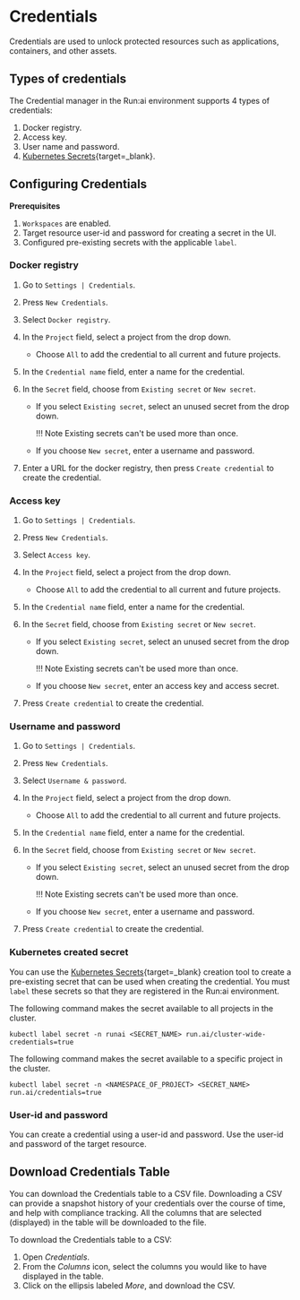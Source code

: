 # Credentials

Credentials are used to unlock protected resources such as applications, containers, and other assets.

## Types of credentials

The Credential manager in the Run:ai environment supports 4 types of credentials:

1. Docker registry.
2. Access key.
3. User name and password.
4. [Kubernetes Secrets](https://kubernetes.io/docs/concepts/configuration/secret){target=_blank}.

## Configuring Credentials

**Prerequisites**

1. `Workspaces` are enabled.
2. Target resource user-id and password for creating a secret in the UI.
3. Configured pre-existing secrets with the applicable `label`.

### Docker registry

1. Go to `Settings | Credentials`.
2. Press `New Credentials`.
3. Select `Docker registry`.
4. In the `Project` field, select a project from the drop down.

      * Choose `All` to add the credential to all current and future projects.

5. In the `Credential name` field, enter a name for the credential.
6. In the `Secret` field, choose from `Existing secret` or `New secret`.

      * If you select `Existing secret`, select an unused secret from the drop down.
  
        !!! Note
            Existing secrets can't be used more than once.

      * If you choose `New secret`, enter a username and password.

7. Enter a URL for the docker registry, then press `Create credential` to create the credential.

### Access key

1. Go to `Settings | Credentials`.
2. Press `New Credentials`.
3. Select `Access key`.
4. In the `Project` field, select a project from the drop down.

      * Choose `All` to add the credential to all current and future projects.

5. In the `Credential name` field, enter a name for the credential.
6. In the `Secret` field, choose from `Existing secret` or `New secret`.

      * If you select `Existing secret`, select an unused secret from the drop down.

        !!! Note
            Existing secrets can't be used more than once.  

      * If you choose `New secret`, enter an access key and access secret.

7. Press `Create credential` to create the credential.

### Username and password

1. Go to `Settings | Credentials`.
2. Press `New Credentials`.
3. Select `Username & password`.
4. In the `Project` field, select a project from the drop down.

      * Choose `All` to add the credential to all current and future projects.

5. In the `Credential name` field, enter a name for the credential.
6. In the `Secret` field, choose from `Existing secret` or `New secret`.

      * If you select `Existing secret`, select an unused secret from the drop down.
  
        !!! Note
            Existing secrets can't be used more than once.

      * If you choose `New secret`, enter a username and password.

7. Press `Create credential` to create the credential.

### Kubernetes created secret

You can use the [Kubernetes Secrets](https://kubernetes.io/docs/concepts/configuration/secret/#working-with-secrets){target=_blank}
creation tool to create a pre-existing secret that can be used when creating the credential. You must `label` these secrets so that they are registered in the Run:ai environment.

The following command makes the secret available to all projects in the cluster.

```console
kubectl label secret -n runai <SECRET_NAME> run.ai/cluster-wide-credentials=true
```

The following command makes the secret available to a specific project in the cluster.

```console
kubectl label secret -n <NAMESPACE_OF_PROJECT> <SECRET_NAME> run.ai/credentials=true
```

### User-id and password

You can create a credential using a user-id and password. Use the user-id and password of the target resource.

## Download Credentials Table

You can download the Credentials table to a CSV file. Downloading a CSV can provide a snapshot history of your credentials over the course of time, and help with compliance tracking. All the columns that are selected (displayed) in the table will be downloaded to the file.

To download the Credentials table to a CSV:
1. Open *Credentials*.
2. From the *Columns* icon, select the columns you would like to have displayed in the table.
3. Click on the ellipsis labeled *More*, and download the CSV.
